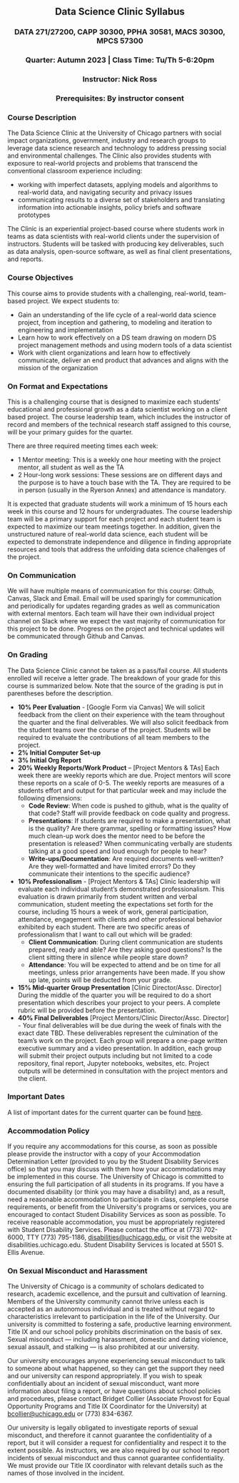 <h2 align=center>Data Science Clinic Syllabus</h2>
<h3 align=center>DATA 271/27200, CAPP 30300, PPHA 30581, MACS 30300, MPCS 57300</h3>
<h3 align=center>Quarter: Autumn 2023 | Class Time: Tu/Th 5-6:20pm</h3>
<h3 align=center>Instructor: Nick Ross</h3>
<h3 align=center>Prerequisites: By instructor consent</h3>

### Course Description 

The Data Science Clinic at the University of Chicago partners with social impact organizations, government, industry and research groups to leverage data science research and technology to address pressing social and environmental challenges. The Clinic also provides students with exposure to real-world projects and problems that transcend the conventional classroom experience including:

* working with imperfect datasets, applying models and algorithms to real-world data, and navigating security and privacy issues
* communicating results to a diverse set of stakeholders and translating information into actionable insights, policy briefs and software prototypes 

The Clinic is an experiential project-based course where students work in teams as data scientists with real-world clients under the supervision of instructors. Students will be tasked with producing key deliverables, such as data analysis, open-source software, as well as final client presentations, and reports.


### Course Objectives

This course aims to provide students with a challenging, real-world, team-based project. We expect students to:

* Gain an understanding of the life cycle of a real-world data science project, from inception and gathering, to modeling and iteration to engineering and implementation
* Learn how to work effectively on a DS team drawing on modern DS project management methods and using modern tools of a data scientist
* Work with client organizations and learn how to effectively communicate, deliver an end product that advances and aligns with the mission of the organization


### On Format and Expectations

This is a challenging course that is designed to maximize each students’ educational and professional growth as a data scientist working on a client based project. The course leadership team, which includes the instructor of record and members of the technical research staff assigned to this course, will be your primary guides for the quarter. 

There are three required meeting times each week:
* 1 Mentor meeting: This is a weekly one hour meeting with the project mentor, all student as well as the TA
* 2 Hour-long work sessions: These sessions are on different days and the purpose is to have a touch base with the TA. They are required to be in person (usually in the Ryerson Annex) and attendance is mandatory.

It is expected that graduate students will work a minimum of 15 hours each week in this course and 12 hours for undergraduates. The course leadership team will be a primary support for each project and each student team is expected to maximize our team meetings together. In addition, given the unstructured nature of real-world data science, each student will be expected to demonstrate independence and diligence in finding appropriate resources and tools that address the unfolding data science challenges of the project.  

### On Communication

We will have multiple means of communication for this course: Github, Canvas, Slack and Email. Email will be used sparingly for communication and periodically for updates regarding grades as well as communication with external mentors. Each team will have their own individual project channel on Slack where we expect the vast majority of communication for this project to be done. Progress on the project and technical updates will be communicated through Github and Canvas.

### On Grading

The Data Science Clinic cannot be taken as a pass/fail course. All students enrolled will receive a letter grade. The breakdown of your grade for this course is summarized below. Note that the source of the grading is put in parentheses before the description.

* __10% Peer Evaluation__ - [Google Form via Canvas] We will solicit feedback from the client on their experience with the team throughout the quarter and the final deliverables.  We will also solicit feedback from the student teams over the course of the project. Students will be required to evaluate the contributions of all team members to the project. 
* __2% Initial Computer Set-up__
* __3% Initial Org Report__
* __20% Weekly Reports/Work Product__ –  [Project Mentors & TAs]  Each week there are weekly reports which are due. Project mentors will score these reports on a scale of 0-5. The weekly reports are measures of a students effort and output for that particular week and may include the following dimensions:
    * __Code Review__: When code is pushed to github, what is the quality of that code? Staff will provide feedback on code quality and progress.
    * __Presentations__: If students are required to make a presentation, what is the quality? Are there grammar, spelling or formatting issues? How much clean-up work does the mentor need to be before the presentation is released? When communicating verbally are students talking at a good speed and loud enough for people to hear?
    * __Write-ups/Documentation__: Are required documents well-written? Are they well-formatted and have limited errors? Do they communicate their intentions to the specific audience?
* __10% Professionalism__ - [Project Mentors & TAs] Clinic leadership will evaluate each individual student’s demonstrated professionalism. This evaluation is drawn primarily from student written and verbal communication, student meeting the expectations set forth for the course, including 15 hours a week of work, general participation, attendance, engagement with clients and other professional behavior exhibited by each student. There are two specific areas of professionalism that I want to call out which will be graded:
    * __Client Communication__: During client communication are students prepared, ready and able? Are they asking good questions? Is the client sitting there in silence while people stare down? 
    * __Attendance__: You will be expected to attend and be on time for all meetings, unless prior arrangements have been made. If you show up late, points will be deducted from your grade.
* __15% Mid-quarter Group Presentation__ [Clinic Director/Assc. Director] During the middle of the quarter you will be required to do a short presentation which describes your project to your peers. A complete rubric will be provided before the presentation.
* __40% Final Deliverables__ [Project Mentors/Clinic Director/Assc. Director] - Your final deliverables will be due during the week of finals with the exact date TBD. These deliverables represent the culmination of the team’s work on the project. Each group will prepare a one-page written executive summary and a video presentation. In addition, each group will submit their project outputs including but not limited to a code repository, final report, Jupyter notebooks, websites, etc. Project outputs will be determined in consultation with the project mentors and the client.

### Important Dates 

A list of important dates for the current quarter can be found [here](./dates.md). 

### Accommodation Policy 

If you require any accommodations for this course, as soon as possible please provide the instructor with a copy of your Accommodation Determination Letter (provided to you by the Student Disability Services office) so that you may discuss with them how your accommodations may be implemented in this course. The University of Chicago is committed to ensuring the full participation of all students in its programs. If you have a documented disability (or think you may have a disability) and, as a result, need a reasonable accommodation to participate in class, complete course requirements, or benefit from the University's programs or services, you are encouraged to contact Student Disability Services as soon as possible. To receive reasonable accommodation, you must be appropriately registered with Student Disability Services. Please contact the office at (773) 702-6000, TTY (773) 795-1186, disabilities@uchicago.edu, or visit the website at disabilities.uchicago.edu. Student Disability Services is located at 5501 S. Ellis Avenue.

 
### On Sexual Misconduct and Harassment

The University of Chicago is a community of scholars dedicated to research, academic excellence, and the pursuit and cultivation of learning. Members of the University community cannot thrive unless each is accepted as an autonomous individual and is treated without regard to characteristics irrelevant to participation in the life of the University. Our university is committed to fostering a safe, productive learning environment. Title IX and our school policy prohibits discrimination on the basis of sex. Sexual misconduct — including harassment, domestic and dating violence, sexual assault, and stalking — is also prohibited at our university.

Our university encourages anyone experiencing sexual misconduct to talk to someone about what happened, so they can get the support they need and our university can respond appropriately. If you wish to speak confidentially about an incident of sexual misconduct, want more information about filing a report, or have questions about school policies and procedures, please contact Bridget Collier (Associate Provost for Equal Opportunity Programs and Title IX Coordinator for the University) at bcollier@uchicago.edu or (773) 834-6367.

Our university is legally obligated to investigate reports of sexual misconduct, and therefore it cannot guarantee the confidentiality of a report, but it will consider a request for confidentiality and respect it to the extent possible. As instructors, we are also required by our school to report incidents of sexual misconduct and thus cannot guarantee confidentiality. We must provide our Title IX coordinator with relevant details such as the names of those involved in the incident.
